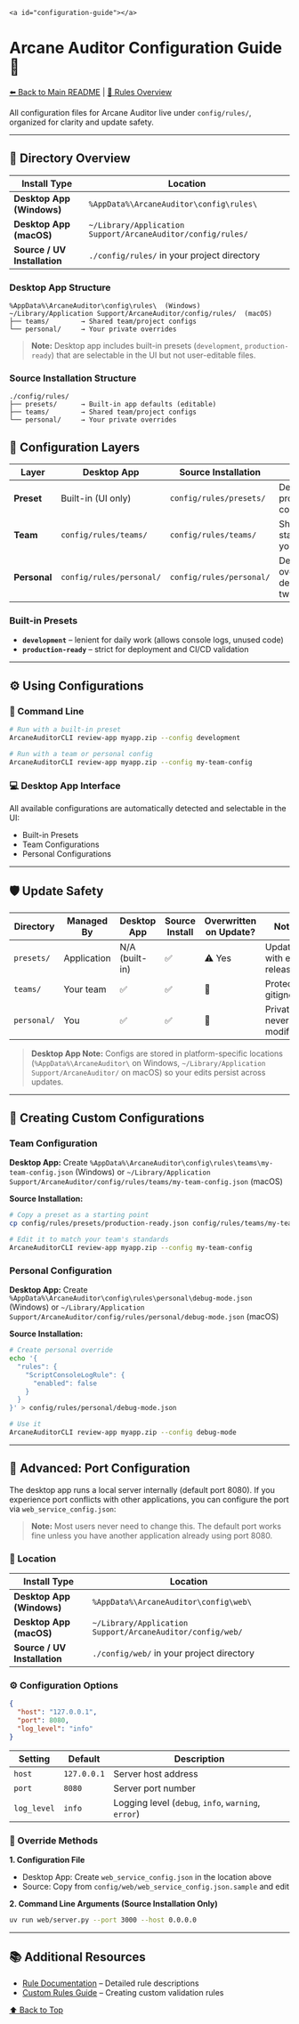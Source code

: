 `<a id="configuration-guide"></a>`

# Arcane Auditor Configuration Guide 📜

[⬅️ Back to Main README](../README.md) | [🧠 Rules Overview](RULES.md)

All configuration files for Arcane Auditor live under `config/rules/`, organized for clarity and update safety.

---

## 📁 Directory Overview

| Install Type                       | Location                                                      |
| ---------------------------------- | ------------------------------------------------------------- |
| **Desktop App (Windows)**    | `%AppData%\ArcaneAuditor\config\rules\`                     |
| **Desktop App (macOS)**      | `~/Library/Application Support/ArcaneAuditor/config/rules/` |
| **Source / UV Installation** | `./config/rules/` in your project directory                 |

### Desktop App Structure

```
%AppData%\ArcaneAuditor\config\rules\  (Windows)
~/Library/Application Support/ArcaneAuditor/config/rules/  (macOS)
├── teams/        → Shared team/project configs
└── personal/     → Your private overrides
```

> **Note:** Desktop app includes built-in presets (`development`, `production-ready`) that are selectable in the UI but not user-editable files.

### Source Installation Structure

```
./config/rules/
├── presets/      → Built-in app defaults (editable)
├── teams/        → Shared team/project configs
└── personal/     → Your private overrides
```


## 🎯 Configuration Layers

| Layer              | Desktop App                | Source Installation        | Purpose                                  | Priority   |
| ------------------ | -------------------------- | -------------------------- | ---------------------------------------- | ---------- |
| **Preset**   | Built-in (UI only)         | `config/rules/presets/`  | Default app-provided configurations      | 🔹 Lowest  |
| **Team**     | `config/rules/teams/`    | `config/rules/teams/`    | Shared standards for your project        | 🔸 Medium  |
| **Personal** | `config/rules/personal/` | `config/rules/personal/` | Developer overrides and debugging tweaks | 🔺 Highest |

### Built-in Presets

- **`development`** – lenient for daily work (allows console logs, unused code)
- **`production-ready`** – strict for deployment and CI/CD validation

---

## ⚙️ Using Configurations

### 🧰 Command Line

```bash
# Run with a built-in preset
ArcaneAuditorCLI review-app myapp.zip --config development

# Run with a team or personal config
ArcaneAuditorCLI review-app myapp.zip --config my-team-config
```

### 💻 Desktop App Interface

All available configurations are automatically detected and selectable in the UI:

- Built-in Presets
- Team Configurations
- Personal Configurations

---

## 🛡️ Update Safety

| Directory     | Managed By  | Desktop App    | Source Install | Overwritten on Update? | Notes                     |
| ------------- | ----------- | -------------- | -------------- | ---------------------- | ------------------------- |
| `presets/`  | Application | N/A (built-in) | ✅             | ⚠️ Yes               | Updated with each release |
| `teams/`    | Your team   | ✅             | ✅             | 🚫                     | Protected; gitignored     |
| `personal/` | You         | ✅             | ✅             | 🚫                     | Private; never modified   |

> **Desktop App Note:** Configs are stored in platform-specific locations (`%AppData%\ArcaneAuditor\` on Windows, `~/Library/Application Support/ArcaneAuditor/` on macOS) so your edits persist across updates.

---

## 🧩 Creating Custom Configurations

### Team Configuration

**Desktop App:**
Create `%AppData%\ArcaneAuditor\config\rules\teams\my-team-config.json` (Windows)
or `~/Library/Application Support/ArcaneAuditor/config/rules/teams/my-team-config.json` (macOS)

**Source Installation:**

```bash
# Copy a preset as a starting point
cp config/rules/presets/production-ready.json config/rules/teams/my-team-config.json

# Edit it to match your team's standards
ArcaneAuditorCLI review-app myapp.zip --config my-team-config
```

### Personal Configuration

**Desktop App:**
Create `%AppData%\ArcaneAuditor\config\rules\personal\debug-mode.json` (Windows)
or `~/Library/Application Support/ArcaneAuditor/config/rules/personal/debug-mode.json` (macOS)

**Source Installation:**

```bash
# Create personal override
echo '{
  "rules": {
    "ScriptConsoleLogRule": {
      "enabled": false
    }
  }
}' > config/rules/personal/debug-mode.json

# Use it
ArcaneAuditorCLI review-app myapp.zip --config debug-mode
```

---

## 🔧 Advanced: Port Configuration

The desktop app runs a local server internally (default port 8080). If you experience port conflicts with other applications, you can configure the port via `web_service_config.json`:

> **Note:** Most users never need to change this. The default port works fine unless you have another application already using port 8080.

### 📁 Location

| Install Type                       | Location                                                    |
| ---------------------------------- | ----------------------------------------------------------- |
| **Desktop App (Windows)**    | `%AppData%\ArcaneAuditor\config\web\`                     |
| **Desktop App (macOS)**      | `~/Library/Application Support/ArcaneAuditor/config/web/` |
| **Source / UV Installation** | `./config/web/` in your project directory                 |

### ⚙️ Configuration Options

```json
{
  "host": "127.0.0.1",
  "port": 8080,
  "log_level": "info"
}
```

| Setting       | Default       | Description                                                 |
| ------------- | ------------- | ----------------------------------------------------------- |
| `host`      | `127.0.0.1` | Server host address                                         |
| `port`      | `8080`      | Server port number                                          |
| `log_level` | `info`      | Logging level (`debug`, `info`, `warning`, `error`) |

### 🔧 Override Methods

**1. Configuration File**

- Desktop App: Create `web_service_config.json` in the location above
- Source: Copy from `config/web/web_service_config.json.sample` and edit

**2. Command Line Arguments (Source Installation Only)**

```bash
uv run web/server.py --port 3000 --host 0.0.0.0
```

---

## 📚 Additional Resources

- [Rule Documentation](RULES.md) – Detailed rule descriptions
- [Custom Rules Guide](CUSTOM_RULES.md) – Creating custom validation rules

[⬆️ Back to Top](#configuration-guide)
